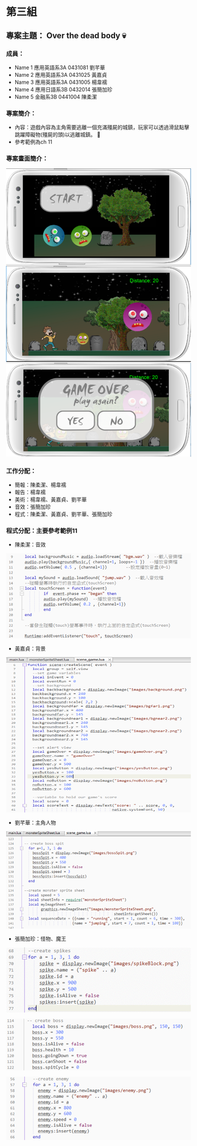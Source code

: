# 第三組
## 專案主題： Over the dead body :skull:

### 成員：

* Name 1 應用英語系3A 0431081 劉芊華 
* Name 2 應用英語系3A 0431025 黃嘉貞
* Name 3 應用英語系3A 0431005 楊韋襦
* Name 4 應用日語系3B 0432014 張簡加珍
* Name 5 金融系3B 0441004 陳柔潔

### 專案簡介：

* 內容：遊戲內容為主角需要逃離一個充滿殭屍的城鎮，玩家可以透過滑鼠點擊跳躍障礙物(殭屍的頭)以逃離城鎮。 :runner:
* 參考範例為ch 11

### 專案畫面簡介：

![zombie](開始畫面.PNG "開始畫面")
![zombie](遊戲畫面.PNG "遊戲畫面")
![zombie](結束畫面.PNG "結束畫面")

### 工作分配：

* 簡報：陳柔潔、楊韋襦
* 報告：楊韋襦
* 美術：楊韋襦、黃嘉貞、劉芊華
* 音效：張簡加珍
* 程式：陳柔潔、黃嘉貞、劉芊華、張簡加珍

### 程式分配：主要參考範例11

* 陳柔潔：音效

![zombie](柔潔.png "音效")

* 黃嘉貞：背景

![zombie](cheye.png "背景")

* 劉芊華：主角人物

![zombie](鉛華.png "主角人物")

* 張簡加珍：怪物、魔王

![zombie](加珍.png "怪物圖片更改")

![zombie](加珍2.png "魔王圖片更改")

![zombie](加珍3.png "子彈更改")
